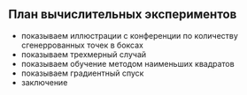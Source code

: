 ## План вычислительных экспериментов

- показываем иллюстрации с конференции по количеству сгенеррованных точек в боксах
- показываем трехмерный случай
- показываем обучение методом наименьших квадратов
- показываем градиентный спуск
- заключение